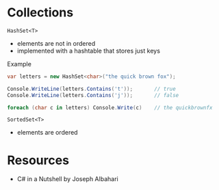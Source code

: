 # Collections

`HashSet<T>`
- elements are not in ordered
- implemented with a hashtable that stores just keys

Example
```C#
var letters = new HashSet<char>("the quick brown fox");

Console.WriteLine(letters.Contains('t'));       // true
Console.WriteLine(letters.Contains('j'));       // false

foreach (char c in letters) Console.Write(c)    // the quickbrownfx
```

`SortedSet<T>`
- elements are ordered


# Resources
- C# in a Nutshell by Joseph Albahari